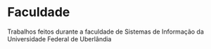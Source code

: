 # Faculdade
Trabalhos feitos durante a faculdade de Sistemas de Informação da Universidade Federal de Uberlândia
